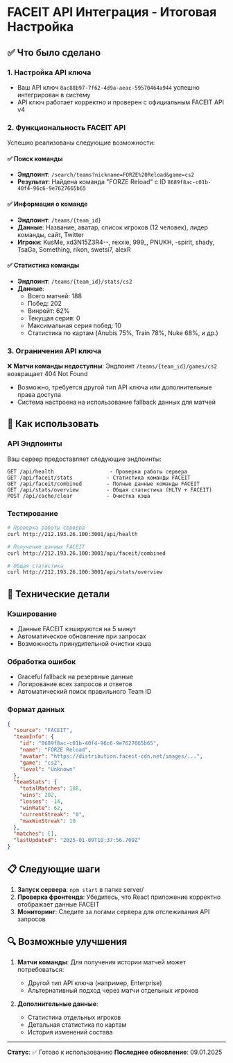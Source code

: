 # FACEIT API Интеграция - Итоговая Настройка

## ✅ Что было сделано

### 1. Настройка API ключа
- Ваш API ключ `8ac88b97-7f62-4d9a-aeac-59570464a944` успешно интегрирован в систему
- API ключ работает корректно и проверен с официальным FACEIT API v4

### 2. Функциональность FACEIT API
Успешно реализованы следующие возможности:

#### ✅ Поиск команды
- **Эндпоинт**: `/search/teams?nickname=FORZE%20Reload&game=cs2`
- **Результат**: Найдена команда "FORZE Reload" с ID `8689f8ac-c01b-40f4-96c6-9e7627665b65`

#### ✅ Информация о команде  
- **Эндпоинт**: `/teams/{team_id}`
- **Данные**: Название, аватар, список игроков (12 человек), лидер команды, сайт, Twitter
- **Игроки**: KusMe, xd3N15Z3R4--, rexxie, 999_, PNUKH, -spirit, shady, TsaGa, Something, rikon, swetsi7, alexR

#### ✅ Статистика команды
- **Эндпоинт**: `/teams/{team_id}/stats/cs2`
- **Данные**: 
  - Всего матчей: 188
  - Побед: 202  
  - Винрейт: 62%
  - Текущая серия: 0
  - Максимальная серия побед: 10
  - Статистика по картам (Anubis 75%, Train 78%, Nuke 68%, и др.)

### 3. Ограничения API ключа
❌ **Матчи команды недоступны**: Эндпоинт `/teams/{team_id}/games/cs2` возвращает 404 Not Found
- Возможно, требуется другой тип API ключа или дополнительные права доступа
- Система настроена на использование fallback данных для матчей

## 🚀 Как использовать

### API Эндпоинты
Ваш сервер предоставляет следующие эндпоинты:

```
GET /api/health                  - Проверка работы сервера
GET /api/faceit/stats           - Статистика команды FACEIT
GET /api/faceit/combined        - Полные данные команды FACEIT
GET /api/stats/overview         - Общая статистика (HLTV + FACEIT)
POST /api/cache/clear           - Очистка кэша
```

### Тестирование
```bash
# Проверка работы сервера
curl http://212.193.26.100:3001/api/health

# Получение данных FACEIT
curl http://212.193.26.100:3001/api/faceit/combined

# Общая статистика
curl http://212.193.26.100:3001/api/stats/overview
```

## 🔧 Технические детали

### Кэширование
- Данные FACEIT кэшируются на 5 минут
- Автоматическое обновление при запросах
- Возможность принудительной очистки кэша

### Обработка ошибок
- Graceful fallback на резервные данные
- Логирование всех запросов и ответов
- Автоматический поиск правильного Team ID

### Формат данных
```json
{
  "source": "FACEIT",
  "teamInfo": {
    "id": "8689f8ac-c01b-40f4-96c6-9e7627665b65",
    "name": "FORZE Reload",
    "avatar": "https://distribution.faceit-cdn.net/images/...",
    "game": "cs2",
    "level": "Unknown"
  },
  "teamStats": {
    "totalMatches": 188,
    "wins": 202,
    "losses": -14,
    "winRate": 62,
    "currentStreak": "0",
    "maxWinStreak": 10
  },
  "matches": [],
  "lastUpdated": "2025-01-09T10:37:56.709Z"
}
```

## 📋 Следующие шаги

1. **Запуск сервера**: `npm start` в папке server/
2. **Проверка фронтенда**: Убедитесь, что React приложение корректно отображает данные FACEIT
3. **Мониторинг**: Следите за логами сервера для отслеживания API запросов

## 🔍 Возможные улучшения

1. **Матчи команды**: Для получения истории матчей может потребоваться:
   - Другой тип API ключа (например, Enterprise)
   - Альтернативный подход через матчи отдельных игроков
   
2. **Дополнительные данные**: 
   - Статистика отдельных игроков
   - Детальная статистика по картам
   - История изменений состава

---

**Статус**: ✅ Готово к использованию
**Последнее обновление**: 09.01.2025
